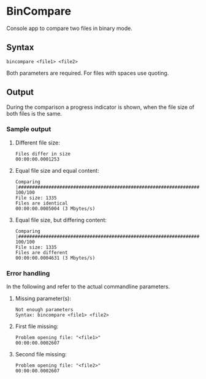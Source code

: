# BinCompare

Console app to compare two files in binary mode.

## Syntax
`bincompare <file1> <file2>`

Both parameters are required. For files with spaces use quoting.

## Output
During the comparison a progress indicator is shown, when the file size of both files is the same.

### Sample output

1. Different file size:
	```
	Files differ in size
	00:00:00.0001253
	```

2. Equal file size and equal content:
	```
	Comparing           |#########################################################################################| 100/100
	File size: 1335
	Files are identical
	00:00:00.0005004 (3 Mbytes/s)
	```

3. Equal file size, but differing content:
	```
	Comparing           |#########################################################################################| 100/100
	File size: 1335
	Files are different
	00:00:00.0004631 (3 Mbytes/s)
	```

### Error handling
In the following <file1> and <file2> refer to the actual commandline parameters.
1. Missing parameter(s):
	```
	Not enough parameters
	Syntax: bincompare <file1> <file2>
	```
	
2. First file missing:
	```
	Problem opening file: "<file1>"
	00:00:00.0002607
	```

3. Second file missing:
	```
	Problem opening file: "<file2>"
	00:00:00.0002607
	```
